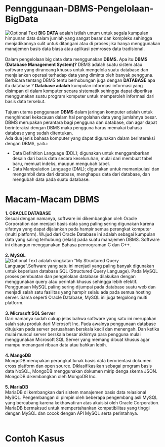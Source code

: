 # Pennggunaan-DBMS-Pengelolaan-BigData
![Optional Text](../master/image/bigData.png)
<b>BIG DATA</b> adalah istilah umum untuk segala kumpulan himpunan data dalam jumlah yang sangat besar dan kompleks 
sehingga menjadikannya sulit untuk ditangani atau di proses jika hanya menggunakan manajemen basis data biasa atau aplikasi 
pemroses data tradisional.<br><br>
Dalam pengelolaan big data data menggunakan <b>DBMS.</b> Apa itu <b>DBMS (Database Management System)?</b> DBMS 
adalah suatu sistem atau software yang dirancang khusus untuk mengelola suatu database dan menjalankan operasi terhadap data yang 
diminta oleh banyak pengguna. Berbicara tentang DBMS tentu berhubungan juga dengan <b>DATABASE</b> apa itu database ? <b>Database adalah</b> 
kumpulan informasi informasi yang disimpan di dalam komputer secara sistematik sehingga dapat diperiksa menggunakan suatu program 
komputer untuk memperoleh informasi dari basis data tersebut. <br><br>
Tujuan utama penggunaan <B>DBMS</B> dalam jaringan komputer adalah untuk menghindari kekacauan dalam hal pengolahan data yang jumlahnya 
besar. DBMS merupakan perantara bagi pengguna dan database, dan agar dapat berinteraksi dengan DBMS maka pengguna 
harus memakai bahasa database yang sudah ditentukan.<br>
Ada dua jenis bahasa komputer yang dapat digunakan dalam berinteraksi dengan DBMS, yaitu:
* Data Definition Language (DDL); digunakan untuk menggambarkan desain dari basis data secara keseluruhan, mulai dari membuat tabel 
baru, memuat indeks, maupun mengubah tabel.
* Data Manipulation Language (DML); digunakan untuk memanipulasi dan mengambil data dari database, menghapus data dari database, dan 
mengubah data pada suatu database.<br>
# Macam-Macam DBMS
<b>1. ORACLE DATABASE<br></b>
Sesuai dengan namanya, software ini dikembangkan oleh Oracle Corporation dan menjadi basis data yang paling sering 
digunakan karena sifatnya yang dapat dijalankan pada hampir semua perangkat komputer (multi platform). Wujud dari 
Oracle Database ini adalah sebagai kumpulan data yang saling terhubung (relasi) pada suatu manajemen DBMS. Software 
ini dibangun menggunakan Bahasa pemrograman C dan C++.<br><br>
<b>2. MySQL</b><br>
![Optional Text](../master/image/MySQL.png)
adalah singkatan “My Structured Query Language”.Software yang satu ini menjadi yang paling banyak digunakan untuk keperluan database 
SQL (Structured Query Language). Pada MySQL proses pembuatan dan pengelolaan database dilakukan dengan menggunakan query atau 
perintah khusus sehingga lebih efektif. Penggunaan MySQL paling sering dijumpai pada database suatu web dan menjadi salah satu 
fasilitas yang hampir selalu ada pada semua hosting server. Sama seperti Oracle Database, MySQL ini juga tergolong multi platform.<br><br>
<b>3. Microsoft SQL Server</b><br>
Dari namanya sudah cukup jelas bahwa software yang satu ini merupakan salah satu produk dari Microsoft Inc. Pada 
awalnya penggunaan database ditujukan pada server perusahaan berskala kecil dan menengah. Dan ketika mulai muncul 
server berskala besar akhirnya para pengguna mulai menggunakan Microsoft SQL Server yang memang dibuat khusus agar 
mampu menangani ribuan data atau bahkan lebih.<br><br>
<b>4. MangoDB</b><br>
MongoDB merupakan perangkat lunak basis data berorientasi dokumen cross platform dan open source. Diklasifikasikan sebagai program 
basis data NoSQL, MongoDB menggunakan dokumen mirip denga skema JSON. MongoDB dikembangkan oleh MongoDB Inc.<br><br>
<b>5. MariaDB</b><br>
MariaDB di kembangkan dari sistem manajemen basis data relasional MySQL. Pengembangan di pimpin oleh beberapa pengembang asli MySQL 
yang bercabang karena kekhawatiran atas akuisisi oleh Oracle Corporation. MariaDB bermaksud untuk mempertahankan kompatibilitas 
yang tinggi dengan MySQL dan cocok dengan API MySQL serta perintahnya.<br><br>
# Contoh Kasus 
